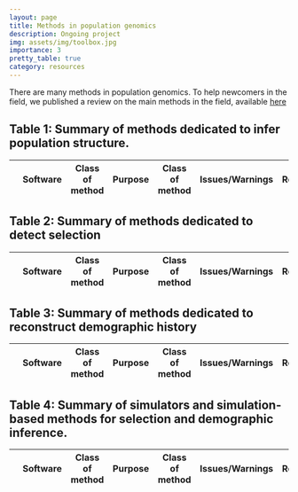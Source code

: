 ```yaml
---
layout: page
title: Methods in population genomics
description: Ongoing project
img: assets/img/toolbox.jpg
importance: 3
pretty_table: true
category: resources
---
```


There are many methods in population genomics. To help newcomers in the field, we published a review on the main methods in the field, available [here](https://doi.org/10.1111/mec.15989) 

##  Table 1: Summary of methods dedicated to infer population structure.
<table
  data-click-to-select="true"
  data-height="460"
  data-pagination="true"
  data-search="true"
  data-toggle="table"
  data-url="{{ '/assets/json/Table_1.json' | relative_url }}"
>
  <thead>
    <tr>
      <th data-checkbox="true"></th>
      <th data-field="Software" data-halign="left" data-align="center" data-sortable="true">Software</th>
      <th data-field="Class of method" data-halign="center" data-align="right" data-sortable="true">Class of method</th>
      <th data-field="Purpose" data-halign="center" data-align="right" data-sortable="true">Purpose</th>
      <th data-field="Specifics" data-halign="center" data-align="right" data-sortable="true">Class of method</th>
      <th data-field="Issues and warnings" data-halign="center" data-align="right" data-sortable="true">Issues/Warnings</th>
      <th data-field="Reference" data-halign="center" data-align="right" data-sortable="true">Reference</th>
      <th data-field="Link" data-halign="right" data-align="left" data-sortable="true">Link</th>    </tr>
  </thead>
</table>



## Table 2: Summary of methods dedicated to detect selection
<table
  data-click-to-select="true"
  data-height="460"
  data-pagination="true"
  data-search="true"
  data-toggle="table"
  data-url="{{ '/assets/json/Table_2.json' | relative_url }}"
>
  <thead>
    <tr>
      <th data-checkbox="true"></th>
      <th data-field="Software" data-halign="left" data-align="center" data-sortable="true">Software</th>
      <th data-field="Class of method" data-halign="center" data-align="right" data-sortable="true">Class of method</th>
      <th data-field="Purpose" data-halign="center" data-align="right" data-sortable="true">Purpose</th>
      <th data-field="Specifics" data-halign="center" data-align="right" data-sortable="true">Class of method</th>
      <th data-field="Issues and warnings" data-halign="center" data-align="right" data-sortable="true">Issues/Warnings</th>
      <th data-field="Reference" data-halign="center" data-align="right" data-sortable="true">Reference</th>
      <th data-field="Link" data-halign="right" data-align="left" data-sortable="true">Link</th>    </tr>
  </thead>
</table>



## Table 3: Summary of methods dedicated to reconstruct demographic history
<table
  data-click-to-select="true"
  data-height="460"
  data-pagination="true"
  data-search="true"
  data-toggle="table"
  data-url="{{ '/assets/json/Table_3.json' | relative_url }}"
>
  <thead>
    <tr>
      <th data-checkbox="true"></th>
      <th data-field="Software" data-halign="left" data-align="center" data-sortable="true">Software</th>
      <th data-field="Class of method" data-halign="center" data-align="right" data-sortable="true">Class of method</th>
      <th data-field="Purpose" data-halign="center" data-align="right" data-sortable="true">Purpose</th>
      <th data-field="Specifics" data-halign="center" data-align="right" data-sortable="true">Class of method</th>
      <th data-field="Issues and warnings" data-halign="center" data-align="right" data-sortable="true">Issues/Warnings</th>
      <th data-field="Reference" data-halign="center" data-align="right" data-sortable="true">Reference</th>
      <th data-field="Link" data-halign="right" data-align="left" data-sortable="true">Link</th>    </tr>
  </thead>
</table>



## Table 4: Summary of simulators and simulation-based methods for selection and demographic inference.
<table
  data-click-to-select="true"
  data-height="460"
  data-pagination="true"
  data-search="true"
  data-toggle="table"
  data-url="{{ '/assets/json/Table_4.json' | relative_url }}"
>
  <thead>
    <tr>
      <th data-checkbox="true"></th>
      <th data-field="Software" data-halign="left" data-align="center" data-sortable="true">Software</th>
      <th data-field="Class of method" data-halign="center" data-align="right" data-sortable="true">Class of method</th>
      <th data-field="Purpose" data-halign="center" data-align="right" data-sortable="true">Purpose</th>
      <th data-field="Specifics" data-halign="center" data-align="right" data-sortable="true">Class of method</th>
      <th data-field="Issues and warnings" data-halign="center" data-align="right" data-sortable="true">Issues/Warnings</th>
      <th data-field="Reference" data-halign="center" data-align="right" data-sortable="true">Reference</th>
      <th data-field="Link" data-halign="right" data-align="left" data-sortable="true">Link</th>
    </tr>
  </thead>
</table>

